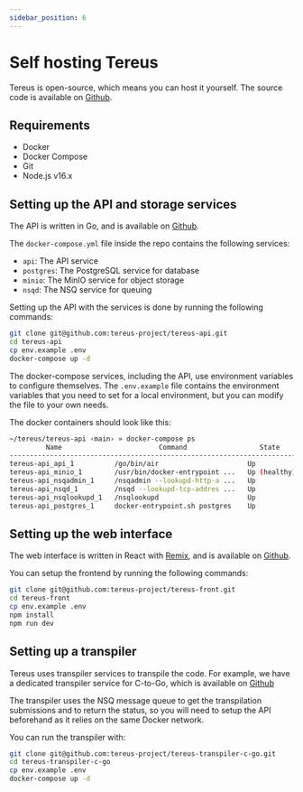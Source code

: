 ```yaml
---
sidebar_position: 6
---
```


# Self hosting Tereus

Tereus is open-source, which means you can host it yourself. The source code is available on [Github](https://github.com/tereus-project).

## Requirements

- Docker
- Docker Compose
- Git
- Node.js v16.x

## Setting up the API and storage services

The API is written in Go, and is available on [Github](https://github.com:tereus-project/tereus-api).

The `docker-compose.yml` file inside the repo contains the following services:

- `api`: The API service
- `postgres`: The PostgreSQL service for database
- `minio`: The MinIO service for object storage
- `nsqd`: The NSQ service for queuing

Setting up the API with the services is done by running the following commands:

```sh
git clone git@github.com:tereus-project/tereus-api.git
cd tereus-api
cp env.example .env
docker-compose up -d
```

The docker-compose services, including the API, use environment variables to configure themselves. The `.env.example` file contains the environment variables that you need to set for a local environment, but you can modify the file to your own needs.

The docker containers should look like this:

```sh
~/tereus/tereus-api ‹main› » docker-compose ps
         Name                        Command                  State                                               Ports
----------------------------------------------------------------------------------------------------------------------------------------------------------------
tereus-api_api_1          /go/bin/air                      Up             0.0.0.0:1323->1323/tcp
tereus-api_minio_1        /usr/bin/docker-entrypoint ...   Up (healthy)   0.0.0.0:9000->9000/tcp, 0.0.0.0:9001->9001/tcp
tereus-api_nsqadmin_1     /nsqadmin --lookupd-http-a ...   Up             4150/tcp, 4151/tcp, 4160/tcp, 4161/tcp, 4170/tcp, 0.0.0.0:4171->4171/tcp
tereus-api_nsqd_1         /nsqd --lookupd-tcp-addres ...   Up             0.0.0.0:4150->4150/tcp, 0.0.0.0:4151->4151/tcp, 4160/tcp, 4161/tcp, 4170/tcp, 4171/tcp
tereus-api_nsqlookupd_1   /nsqlookupd                      Up             4150/tcp, 4151/tcp, 0.0.0.0:4160->4160/tcp, 0.0.0.0:4161->4161/tcp, 4170/tcp, 4171/tcp
tereus-api_postgres_1     docker-entrypoint.sh postgres    Up             0.0.0.0:5432->5432/tcp
```

## Setting up the web interface

The web interface is written in React with [Remix](https://remix.run/), and is available on [Github](https://github.com/tereus-project/tereus-front).

You can setup the frontend by running the following commands:

```sh
git clone git@github.com:tereus-project/tereus-front.git
cd tereus-front
cp env.example .env
npm install
npm run dev
```

## Setting up a transpiler

Tereus uses transpiler services to transpile the code. For example, we have a dedicated transpiler service for C-to-Go, which is available on [Github](https://github.com/tereus-project/tereus-transpiler-c-go)

The transpiler uses the NSQ message queue to get the transpilation submissions and to return the status, so you will need to setup the API beforehand as it relies on the same Docker network.

You can run the transpiler with:

```sh
git clone git@github.com:tereus-project/tereus-transpiler-c-go.git
cd tereus-transpiler-c-go
cp env.example .env
docker-compose up -d
```
